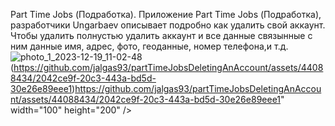 Part Time Jobs (Подработка).
Приложение Part Time Jobs (Подработка), разработчики Ungarbaev описывает подробно как удалить свой аккаунт.
Чтобы удалить полнустью удалить аккаунт и все данные связынные с ним данные имя, адрес, фото, геоданные, номер телефона,и т.д.
![photo_1_2023-12-19_11-02-48](https://github.com/jalgas93/partTimeJobsDeletingAnAccount/assets/44088434/2042ce9f-20c3-443a-bd5d-30e26e89eee1)
(https://github.com/jalgas93/partTimeJobsDeletingAnAccount/assets/44088434/2042ce9f-20c3-443a-bd5d-30e26e89eee1)https://github.com/jalgas93/partTimeJobsDeletingAnAccount/assets/44088434/2042ce9f-20c3-443a-bd5d-30e26e89eee1" width="100" height="200" />

